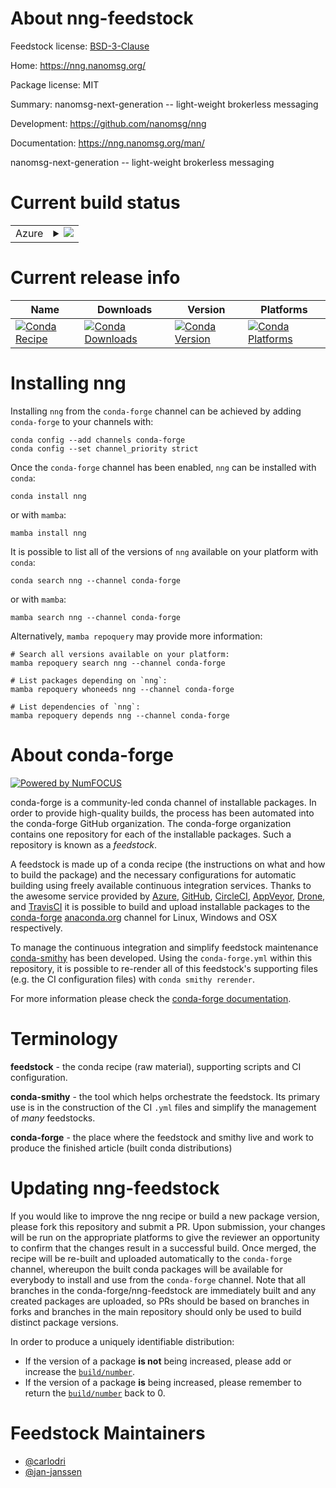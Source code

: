 About nng-feedstock
===================

Feedstock license: [BSD-3-Clause](https://github.com/conda-forge/nng-feedstock/blob/main/LICENSE.txt)

Home: https://nng.nanomsg.org/

Package license: MIT

Summary: nanomsg-next-generation -- light-weight brokerless messaging

Development: https://github.com/nanomsg/nng

Documentation: https://nng.nanomsg.org/man/

nanomsg-next-generation -- light-weight brokerless messaging


Current build status
====================


<table>
    
  <tr>
    <td>Azure</td>
    <td>
      <details>
        <summary>
          <a href="https://dev.azure.com/conda-forge/feedstock-builds/_build/latest?definitionId=16890&branchName=main">
            <img src="https://dev.azure.com/conda-forge/feedstock-builds/_apis/build/status/nng-feedstock?branchName=main">
          </a>
        </summary>
        <table>
          <thead><tr><th>Variant</th><th>Status</th></tr></thead>
          <tbody><tr>
              <td>linux_64</td>
              <td>
                <a href="https://dev.azure.com/conda-forge/feedstock-builds/_build/latest?definitionId=16890&branchName=main">
                  <img src="https://dev.azure.com/conda-forge/feedstock-builds/_apis/build/status/nng-feedstock?branchName=main&jobName=linux&configuration=linux%20linux_64_" alt="variant">
                </a>
              </td>
            </tr><tr>
              <td>osx_64</td>
              <td>
                <a href="https://dev.azure.com/conda-forge/feedstock-builds/_build/latest?definitionId=16890&branchName=main">
                  <img src="https://dev.azure.com/conda-forge/feedstock-builds/_apis/build/status/nng-feedstock?branchName=main&jobName=osx&configuration=osx%20osx_64_" alt="variant">
                </a>
              </td>
            </tr><tr>
              <td>win_64</td>
              <td>
                <a href="https://dev.azure.com/conda-forge/feedstock-builds/_build/latest?definitionId=16890&branchName=main">
                  <img src="https://dev.azure.com/conda-forge/feedstock-builds/_apis/build/status/nng-feedstock?branchName=main&jobName=win&configuration=win%20win_64_" alt="variant">
                </a>
              </td>
            </tr>
          </tbody>
        </table>
      </details>
    </td>
  </tr>
</table>

Current release info
====================

| Name | Downloads | Version | Platforms |
| --- | --- | --- | --- |
| [![Conda Recipe](https://img.shields.io/badge/recipe-nng-green.svg)](https://anaconda.org/conda-forge/nng) | [![Conda Downloads](https://img.shields.io/conda/dn/conda-forge/nng.svg)](https://anaconda.org/conda-forge/nng) | [![Conda Version](https://img.shields.io/conda/vn/conda-forge/nng.svg)](https://anaconda.org/conda-forge/nng) | [![Conda Platforms](https://img.shields.io/conda/pn/conda-forge/nng.svg)](https://anaconda.org/conda-forge/nng) |

Installing nng
==============

Installing `nng` from the `conda-forge` channel can be achieved by adding `conda-forge` to your channels with:

```
conda config --add channels conda-forge
conda config --set channel_priority strict
```

Once the `conda-forge` channel has been enabled, `nng` can be installed with `conda`:

```
conda install nng
```

or with `mamba`:

```
mamba install nng
```

It is possible to list all of the versions of `nng` available on your platform with `conda`:

```
conda search nng --channel conda-forge
```

or with `mamba`:

```
mamba search nng --channel conda-forge
```

Alternatively, `mamba repoquery` may provide more information:

```
# Search all versions available on your platform:
mamba repoquery search nng --channel conda-forge

# List packages depending on `nng`:
mamba repoquery whoneeds nng --channel conda-forge

# List dependencies of `nng`:
mamba repoquery depends nng --channel conda-forge
```


About conda-forge
=================

[![Powered by
NumFOCUS](https://img.shields.io/badge/powered%20by-NumFOCUS-orange.svg?style=flat&colorA=E1523D&colorB=007D8A)](https://numfocus.org)

conda-forge is a community-led conda channel of installable packages.
In order to provide high-quality builds, the process has been automated into the
conda-forge GitHub organization. The conda-forge organization contains one repository
for each of the installable packages. Such a repository is known as a *feedstock*.

A feedstock is made up of a conda recipe (the instructions on what and how to build
the package) and the necessary configurations for automatic building using freely
available continuous integration services. Thanks to the awesome service provided by
[Azure](https://azure.microsoft.com/en-us/services/devops/), [GitHub](https://github.com/),
[CircleCI](https://circleci.com/), [AppVeyor](https://www.appveyor.com/),
[Drone](https://cloud.drone.io/welcome), and [TravisCI](https://travis-ci.com/)
it is possible to build and upload installable packages to the
[conda-forge](https://anaconda.org/conda-forge) [anaconda.org](https://anaconda.org/)
channel for Linux, Windows and OSX respectively.

To manage the continuous integration and simplify feedstock maintenance
[conda-smithy](https://github.com/conda-forge/conda-smithy) has been developed.
Using the ``conda-forge.yml`` within this repository, it is possible to re-render all of
this feedstock's supporting files (e.g. the CI configuration files) with ``conda smithy rerender``.

For more information please check the [conda-forge documentation](https://conda-forge.org/docs/).

Terminology
===========

**feedstock** - the conda recipe (raw material), supporting scripts and CI configuration.

**conda-smithy** - the tool which helps orchestrate the feedstock.
                   Its primary use is in the construction of the CI ``.yml`` files
                   and simplify the management of *many* feedstocks.

**conda-forge** - the place where the feedstock and smithy live and work to
                  produce the finished article (built conda distributions)


Updating nng-feedstock
======================

If you would like to improve the nng recipe or build a new
package version, please fork this repository and submit a PR. Upon submission,
your changes will be run on the appropriate platforms to give the reviewer an
opportunity to confirm that the changes result in a successful build. Once
merged, the recipe will be re-built and uploaded automatically to the
`conda-forge` channel, whereupon the built conda packages will be available for
everybody to install and use from the `conda-forge` channel.
Note that all branches in the conda-forge/nng-feedstock are
immediately built and any created packages are uploaded, so PRs should be based
on branches in forks and branches in the main repository should only be used to
build distinct package versions.

In order to produce a uniquely identifiable distribution:
 * If the version of a package **is not** being increased, please add or increase
   the [``build/number``](https://docs.conda.io/projects/conda-build/en/latest/resources/define-metadata.html#build-number-and-string).
 * If the version of a package **is** being increased, please remember to return
   the [``build/number``](https://docs.conda.io/projects/conda-build/en/latest/resources/define-metadata.html#build-number-and-string)
   back to 0.

Feedstock Maintainers
=====================

* [@carlodri](https://github.com/carlodri/)
* [@jan-janssen](https://github.com/jan-janssen/)

